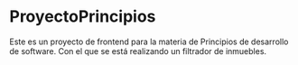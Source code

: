 ﻿# ProyectoPrincipios

Este es un proyecto de frontend para la materia de Principios de desarrollo de software.
Con el que se está realizando un filtrador de inmuebles.
